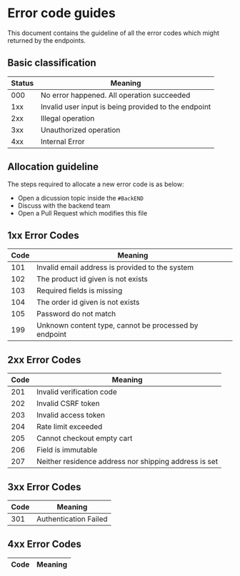 # Error code guides

This document contains the guideline of all the error codes which might returned by the endpoints.

## Basic classification

| Status | Meaning                                              |
| ------ | ---------------------------------------------------- |
| 000    | No error happened. All operation succeeded           |
| 1xx    | Invalid user input is being provided to the endpoint |
| 2xx    | Illegal operation                                    |
| 3xx    | Unauthorized operation                               |
| 4xx    | Internal Error                                       |

## Allocation guideline

The steps required to allocate a new error code is as below:

- Open a dicussion topic inside the `#BackEND`
- Discuss with the backend team
- Open a Pull Request which modifies this file

## **1xx Error Codes**

| Code | Meaning                                               |
| ---- | ----------------------------------------------------- |
| 101  | Invalid email address is provided to the system       |
| 102  | The product id given is not exists                    |
| 103  | Required fields is missing                            |
| 104  | The order id given is not exists                      |
| 105  | Password do not match                                 |
| 199  | Unknown content type, cannot be processed by endpoint |

## **2xx Error Codes**

| Code | Meaning                                               |
| ---- | ----------------------------------------------------- |
| 201  | Invalid verification code                             |
| 202  | Invalid CSRF token                                    |
| 203  | Invalid access token                                  |
| 204  | Rate limit exceeded                                   |
| 205  | Cannot checkout empty cart                            |
| 206  | Field is immutable                                    |
| 207  | Neither residence address nor shipping address is set |

## **3xx Error Codes**

| Code | Meaning               |
| ---- | --------------------- |
| 301  | Authentication Failed |

## **4xx Error Codes**

| Code | Meaning |
| ---- | ------- |
